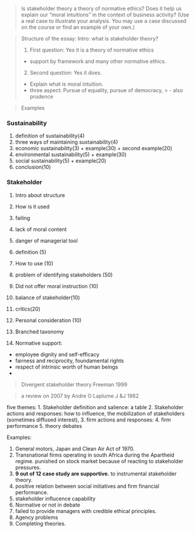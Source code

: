 > Is stakeholder theory a theory of normative ethics? Does it help us explain our “moral intuitions” in the context of business activity? (Use a real case to illustrate your analysis. You may use a case discussed on the course or find an example of your own.)

>Structure of the essay: 
>Intro: what is stakeholder theory?
>1. First question: Yes it is a theory of normative ethics 
>- support by framework and many other normative ethics.
>2. Second question: Yes it does. 
>- Explain what is moral intuition. 
> - three aspect: Pursue of equality, pursue of democracy, > - also prudence

>Examples
### Sustainability
1. definition of sustainability(4)
2. three ways of maintaining sustainability(4)
3. economic sustainability(3) + example(30) + second example(20)
4. environmental sustainability(5) + example(30)
5. social sustainability(5) + example(20)
6. conclusion(10) 

### Stakeholder
1. Intro about structure
2. How is it used
3. failing
4. lack of moral content
5. danger of managerial tool
6. definition (5)
7. How to use (10)
8. problem of identifying stakeholders (50)
9. Did not offer moral instruction (10)
10. balance of stakeholder(10) 
11. critics(20)
12. Personal consideration (10)

13. Branched taxonomy

15. Normative support: 
- employee dignity and self-efficacy
- fairness and reciprocity, foundamental rights
- respect of intrinsic worth of human beings
- 


> Divergent stakeholder theory
> Freeman 1999

> a review on 2007 by Andre O Laplume
> J &J 1982 

five themes:
	1. Stakeholder definition and salience: a table
	2. Stakeholder actions and responses: how to influence, the mobilization of stakeholders (sometimes diffused interest), 
	3. firm actions and responses: 
	4. firm performance
	5. theory debates

Examples:
1.  General motors, Japan and Clean Air Act of 1970. 
2. Transnational firms operating in south Africa during the Apartheid regime. punished on stock market because of reacting to stakeholder pressures.
3. **9 out of 12 case study are supportive.** to instrumental stakeholder theory.
4. positive relation between social initiatives and firm financial performance.
5. stakeholder influcence capability
6. Normative or not in debate
7. failed to provide managers with credible ethical principles.
8. Agency problems
9. Completing theories.

 
<!--stackedit_data:
eyJoaXN0b3J5IjpbLTIwNDUzNjk0NTAsLTEwMjcwNTcwODEsMT
U1MTY4Mzc3Myw0NTU4NzM2ODUsLTkzMTAzMDY4MywtMjI1MTYw
ODM2LC0yMTM1NDAwMjkyLC0xMDU4MDE0MDk3LDMxNjgwODE1Mi
wtMTAwMTkxOTU3LDE0ODA2NjY0MDldfQ==
-->